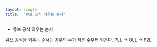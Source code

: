 ```yaml
---
layout: single
title:  "큐브 공식 외우는 순서"
---
```


* 큐브 공식 외우는 순서

큐브 공식을 외우는 순서는 경우의 수가 적은 수부터 외운다.
PLL -> OLL -> F2L

<script src="https://utteranc.es/client.js"
        repo="trafoyrots/repo"
        issue-term="pathname"
        label="utterances"
        theme="minimal-mistakes"
        crossorigin="anonymous"
        async>
</script>
